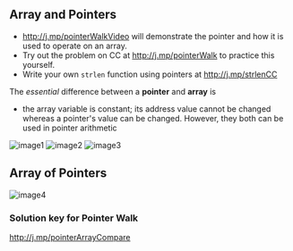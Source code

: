 
## Array and Pointers

- http://j.mp/pointerWalkVideo will demonstrate the pointer and how it is used to operate on an array. 
- Try out the problem on CC at http://j.mp/pointerWalk to practice this yourself.
- Write your own `strlen` function using pointers at http://j.mp/strlenCC 

The *essential* difference between a **pointer** and **array** is 
 
  - the array variable is constant; its address value cannot be changed whereas a pointer's value can be changed. However, they both can be used in pointer arithmetic


![image1](http://j.mp/pointersAndArrays)
![image2](http://j.mp/pointerAndArrays2)
![image3](http://j.mp/pointerAndArrays2)

## Array of Pointers

![image4](https://files.gitter.im/cs8251/Lobby/Qcdi/Screenshot-2017-12-11-at-09.05.49.png)

### Solution key for Pointer Walk

http://j.mp/pointerArrayCompare 